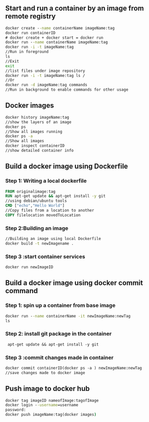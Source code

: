 ## Start and run a container by an image from remote registry
```cmd
docker create --name containerName imageName:tag  
docker run containerID 
# docker create + docker start = docker run 
docker run --name containerName imageName:tag 
docker run -i -t imageName:tag 
//Run in foreground
ls
//Exit
exit
//list files under image repository 
docker run -i -t imageName:tag ls /
//Or
docker run -d imageName:tag commands
//Run in background to enable commands for other usage

```
## Docker images
```cmd
docker history imageName:tag
//show the layers of an image
docker ps
//Show all images running
docker ps -a
//Show all images 
docker inspect containerID
//show detailed container info
``` 
## Build a docker image using Dockerfile

### Step 1: Writing a local dockerfile
```DockerFile
FROM originalimage:tag
RUN apt-get update && apt-get install -y git
//using debian/ubuntu tools
CMD ["echo","Hello World"]
//Copy files from a location to another
COPY filelocation movedToLocation
```
### Step 2:Building an image
```cmd
//Building an image using local Dockerfile
docker build -t newImagename .
```
### Step 3 :start container services
```cmd
docker run newImageID 
```
## Build a docker image using docker commit command
### Step 1: spin up a container from base image 
```cmd
docker run --name containerName -it newImageName:newTag
ls
```
### Step 2: install git package in the container
```DockerFile
 apt-get update && apt-get install -y git
```
### Step 3 :commit changes made in container
```DockerFile
docker commit containerID(docker ps -a ) newImageName:newTag
//save changes made to docker image
```
## Push image to docker hub
```cmd
docker tag imageID nameofImage:tagofImage
docker login --username=username
password:
docker push imageName:tag(docker images)
```

